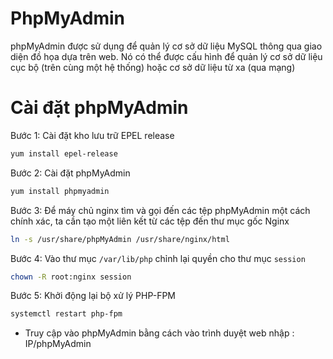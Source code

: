 # PhpMyAdmin 

phpMyAdmin được sử dụng để quản lý cơ sở dữ liệu MySQL thông qua giao diện đồ họa dựa trên web. Nó có thể được cấu hình để quản lý cơ sở dữ liệu cục bộ (trên cùng một hệ thống) hoặc cơ sở dữ liệu từ xa (qua mạng)

# Cài đặt phpMyAdmin
Bước 1: Cài đặt kho lưu trữ EPEL release
```sh
yum install epel-release 
```

Bước 2: Cài đặt phpMyAdmin 
```sh
yum install phpmyadmin
```

Bước 3: Để máy chủ nginx tìm và gọi đến các tệp phpMyAdmin một cách chính xác, ta cần tạo một liên kết từ các tệp đến thư mục gốc Nginx 
```sh
ln -s /usr/share/phpMyAdmin /usr/share/nginx/html
```

Bước 4: Vào thư mục `/var/lib/php` chỉnh lại quyền cho thư mục `session`
```sh
chown -R root:nginx session
```

Bước 5: Khởi động lại bộ xử lý PHP-FPM
```sh
systemctl restart php-fpm
```

- Truy cập vào phpMyAdmin bằng cách vào trình duyệt web nhập : IP/phpMyAdmin
